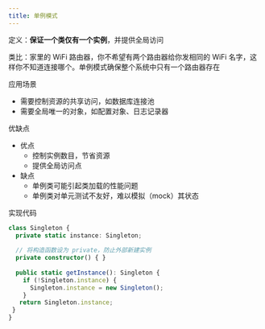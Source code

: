 ```yaml
---
title: 单例模式
---
```

定义：**保证一个类仅有一个实例**，并提供全局访问

类比：家里的 WiFi 路由器，你不希望有两个路由器给你发相同的 WiFi 名字，这样你不知道连接哪个。单例模式确保整个系统中只有一个路由器存在

应用场景

- 需要控制资源的共享访问，如数据库连接池
- 需要全局唯一的对象，如配置对象、日志记录器

优缺点

- 优点
    - 控制实例数目，节省资源
    - 提供全局访问点
- 缺点
    - 单例类可能引起类加载的性能问题
    - 单例类对单元测试不友好，难以模拟（mock）其状态

实现代码

```ts
class Singleton {
  private static instance: Singleton;
  
  // 将构造函数设为 private，防止外部新建实例
  private constructor() { }
  
  public static getInstance(): Singleton {
    if (!Singleton.instance) {
      Singleton.instance = new Singleton();
    }
   return Singleton.instance;
 }
}
```
